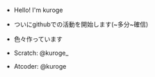 - Hello! I'm kuroge
- ついにgithubでの活動を開始します(~多分~確信)
- 色々作っています

- Scratch: @kuroge_
- Atcoder: @kuroge

<!---
kurogee/kurogee is a ✨ special ✨ repository because its `README.md` (this file) appears on your GitHub profile.
You can click the Preview link to take a look at your changes.
--->
